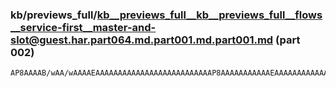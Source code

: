 ### kb/previews_full/kb__previews_full__kb__previews_full__flows__service-first__master-and-slot@guest.har.part064.md.part001.md.part001.md (part 002)

```md
AP8AAAAB/wAA/wAAAAEAAAAAAAAAAAAAAAAAAAAAAAAAAP8AAAAAAAAAAAEAAAAAAAAAAAAAAAAAAAAAAAAAAAAAAAAAAP8AAAAAAQAAAAAAAAAAAAABAAAA/wAAAAAA
```

```
